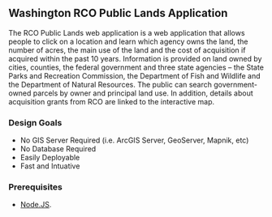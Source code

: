 ## Washington RCO Public Lands Application

The RCO Public Lands web application is a web application that allows people to click on a location and learn which agency owns the land, the number of acres, the main use of the land and the cost of acquisition if acquired within the past 10 years. Information is provided on land owned by cities, counties, the federal government and three state agencies – the State Parks and Recreation Commission, the Department of Fish and Wildlife and the Department of Natural Resources. The public can search government-owned parcels by owner and principal land use. In addition, details about acquisition grants from RCO are linked to the interactive map.

### Design Goals

* No GIS Server Required (i.e. ArcGIS Server, GeoServer, Mapnik, etc)
* No Database Required
* Easily Deployable
* Fast and Intuative

### Prerequisites

* [Node.JS](http://nodejs.org/ "Node.JS").


